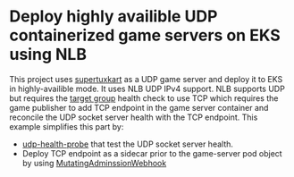 # Deploy highly availible UDP containerized game servers on EKS using NLB
This project uses [supertuxkart](../supertuxkart) as a UDP game server and deploy it to EKS in highly-availible mode. It uses NLB UDP IPv4 support. NLB supports UDP but requires the [target group](https://docs.aws.amazon.com/elasticloadbalancing/latest/network/load-balancer-target-groups.html) health check to use TCP which requires the game publisher to add TCP endpoint in the game server container and reconcile the UDP socket server health with the TCP endpoint. This example simplifies this part by:

* [udp-health-probe](https://github.com/aws-samples/containerized-game-servers/blob/master/udp-nlb-sample/stk/udp-health-probe.py) that test the UDP socket server health. 
* Deploy TCP endpoint as a sidecar prior to the game-server pod object by using [MutatingAdminssionWebhook](https://kubernetes.io/docs/admin/admission-controllers/#mutatingadmissionwebhook-beta-in-19)
  
